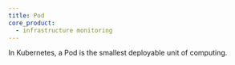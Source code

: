 ```yaml
---
title: Pod
core_product:
  - infrastructure monitoring
---
```

In Kubernetes, a Pod is the smallest deployable unit of computing.